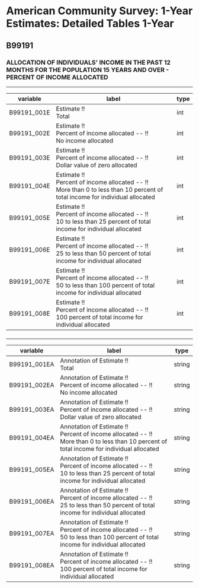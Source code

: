 # American Community Survey: 1-Year Estimates: Detailed Tables 1-Year

## B99191

### ALLOCATION OF INDIVIDUALS' INCOME IN THE PAST 12 MONTHS FOR THE POPULATION 15 YEARS AND OVER - PERCENT OF INCOME ALLOCATED

___

| variable | label | type |
| ----- | ----- | ----- |
| B99191_001E | Estimate !!<br>Total | int |
| B99191_002E | Estimate !!<br>Percent of income allocated -- !!<br>No income allocated | int |
| B99191_003E | Estimate !!<br>Percent of income allocated -- !!<br>Dollar value of zero allocated | int |
| B99191_004E | Estimate !!<br>Percent of income allocated -- !!<br>More than 0 to less than 10 percent of total income for individual allocated | int |
| B99191_005E | Estimate !!<br>Percent of income allocated -- !!<br>10 to less than 25 percent of total income for individual allocated | int |
| B99191_006E | Estimate !!<br>Percent of income allocated -- !!<br>25 to less than 50 percent of total income for individual allocated | int |
| B99191_007E | Estimate !!<br>Percent of income allocated -- !!<br>50 to less than 100 percent of total income for individual allocated | int |
| B99191_008E | Estimate !!<br>Percent of income allocated -- !!<br>100 percent of total income for individual allocated | int |
### 

___

| variable | label | type |
| ----- | ----- | ----- |
| B99191_001EA | Annotation of Estimate !!<br>Total | string |
| B99191_002EA | Annotation of Estimate !!<br>Percent of income allocated -- !!<br>No income allocated | string |
| B99191_003EA | Annotation of Estimate !!<br>Percent of income allocated -- !!<br>Dollar value of zero allocated | string |
| B99191_004EA | Annotation of Estimate !!<br>Percent of income allocated -- !!<br>More than 0 to less than 10 percent of total income for individual allocated | string |
| B99191_005EA | Annotation of Estimate !!<br>Percent of income allocated -- !!<br>10 to less than 25 percent of total income for individual allocated | string |
| B99191_006EA | Annotation of Estimate !!<br>Percent of income allocated -- !!<br>25 to less than 50 percent of total income for individual allocated | string |
| B99191_007EA | Annotation of Estimate !!<br>Percent of income allocated -- !!<br>50 to less than 100 percent of total income for individual allocated | string |
| B99191_008EA | Annotation of Estimate !!<br>Percent of income allocated -- !!<br>100 percent of total income for individual allocated | string |

